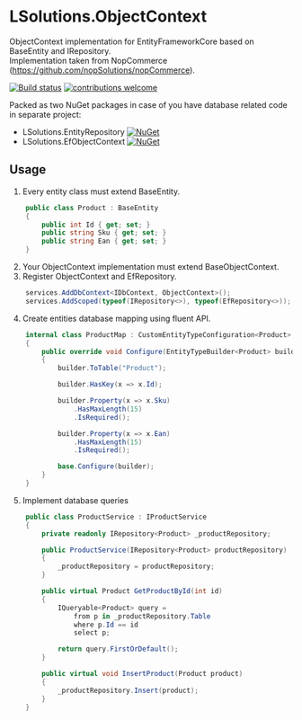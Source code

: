 ﻿# LSolutions.ObjectContext

ObjectContext implementation for EntityFrameworkCore based on BaseEntity and IRepository.\
Implementation taken from NopCommerce (https://github.com/nopSolutions/nopCommerce).

[![Build status](https://ci.appveyor.com/api/projects/status/elxa4rs56rjsmgbt?svg=true)](https://ci.appveyor.com/project/jaka-logar/lsolutions-objectcontext)
[![contributions welcome](https://img.shields.io/badge/contributions-welcome-brightgreen.svg?style=flat)](https://github.com/jaka-logar/LSolutions.ObjectContext/issues)

Packed as two NuGet packages in case of you have database related code in separate project:
- LSolutions.EntityRepository [![NuGet](https://img.shields.io/nuget/v/LSolutions.EntityRepository.svg)](https://www.nuget.org/packages/LSolutions.EntityRepository/)
- LSolutions.EfObjectContext [![NuGet](https://img.shields.io/nuget/v/LSolutions.EfObjectContext.svg)](https://www.nuget.org/packages/LSolutions.EfObjectContext/)


## Usage

 1. Every entity class must extend BaseEntity.
```csharp
    public class Product : BaseEntity
    {
        public int Id { get; set; }
        public string Sku { get; set; }
	    public string Ean { get; set; }
    }
```
 2. Your ObjectContext implementation must extend BaseObjectContext.
 3. Register ObjectContext and EfRepository.
```csharp 
	services.AddDbContext<IDbContext, ObjectContext>();
    services.AddScoped(typeof(IRepository<>), typeof(EfRepository<>));
```
 4. Create entities database mapping using fluent API.
```csharp
	internal class ProductMap : CustomEntityTypeConfiguration<Product>
    {
        public override void Configure(EntityTypeBuilder<Product> builder)
        {
            builder.ToTable("Product");

            builder.HasKey(x => x.Id);

            builder.Property(x => x.Sku)
                .HasMaxLength(15)
                .IsRequired();

            builder.Property(x => x.Ean)
                .HasMaxLength(15)
                .IsRequired();

            base.Configure(builder);
        }
    }
```
5. Implement database queries
```csharp
	public class ProductService : IProductService
    {
        private readonly IRepository<Product> _productRepository;

        public ProductService(IRepository<Product> productRepository)
        {
            _productRepository = productRepository;
        }

        public virtual Product GetProductById(int id)
        {
            IQueryable<Product> query =
                from p in _productRepository.Table
                where p.Id == id
                select p;

            return query.FirstOrDefault();
        }

        public virtual void InsertProduct(Product product)
        {
            _productRepository.Insert(product);
        }
	} 
```
